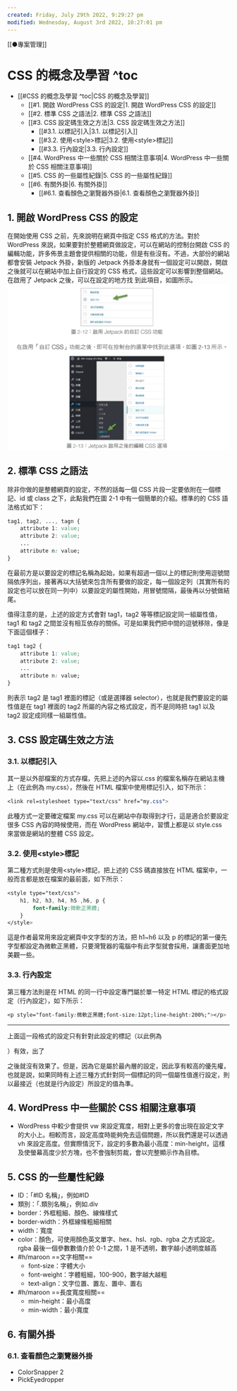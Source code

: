 ```yaml
---
created: Friday, July 29th 2022, 9:29:27 pm
modified: Wednesday, August 3rd 2022, 10:27:01 pm
---
```

[[●專案管理]]
# CSS 的概念及學習 ^toc

- [[#CSS 的概念及學習 ^toc|CSS 的概念及學習]]
	- [[#1. 開啟 WordPress CSS 的設定|1. 開啟 WordPress CSS 的設定]]
	- [[#2. 標準 CSS 之語法|2. 標準 CSS 之語法]]
	- [[#3. CSS 設定碼生效之方法|3. CSS 設定碼生效之方法]]
		- [[#3.1. 以<link>標記引入|3.1. 以<link>標記引入]]
		- [[#3.2. 使用\<style>標記|3.2. 使用\<style>標記]]
		- [[#3.3. 行內設定|3.3. 行內設定]]
	- [[#4. WordPress 中一些關於 CSS 相關注意事項|4. WordPress 中一些關於 CSS 相關注意事項]]
	- [[#5. CSS 的一些屬性紀錄|5. CSS 的一些屬性紀錄]]
	- [[#6. 有關外掛|6. 有關外掛]]
		- [[#6.1. 查看顏色之瀏覽器外掛|6.1. 查看顏色之瀏覽器外掛]]


## 1. 開啟 WordPress CSS 的設定
在開始使用 CSS 之前，先來說明在網頁中指定 CSS 格式的方法。對於 WordPress 來説，如果要對於整體網頁做設定，可以在網站的控制台開啟 CSS 的編輯功能，許多佈景主題會提供相關的功能，但是有些沒有。不過，大部份的網站都會安裝 Jetpack 外掛，新版的 Jetpack 外掛本身就有一個設定可以開啟，開啟之後就可以在網站中加上自行設定的 CSS 格式，這些設定可以影響到整個網站。在啟用了 Jetpack 之後，可以在設定的地方找  到此項目，如圖所示。
![01|700](https://raw.githubusercontent.com/hoonsor/upgit-Obsidian/main/2022/07/29/upgit_20220729_1659101550.png)

## 2. 標準 CSS 之語法

除非你做的是整體網頁的設定，不然的話每一個 CSS 片段一定要依附在一個標記、id 或 class 之下，此點我們在圖 2-1 中有一個簡單的介紹。標準的的 CSS 語法格式如下：

```css
tag1, tag2, ..., tagn {
	attribute 1: value;
	attribute 2: value;
	...
	attribute n: value;
}
```

在最前方是以要設定的標記名稱為起始，如果有超過一個以上的標記則使用逗號間隔依序列出，接著再以大括號來包含所有要做的設定，每一個設定列（其實所有的設定也可以放在同一列中）以要設定的屬性開始，用冒號間隔，最後再以分號做結尾。

值得注意的是，上述的設定方式會對 tag1，tag2 等等標記設定同一組屬性值，tag1 和 tag2 之間並沒有相互依存的關係。可是如果我們把中間的逗號移除，像是下面這個樣子：

```css
tag1 tag2 {
	attribute 1: value;
	attribute 2: value;
	...
	attribute n: value;
}
```
則表示 tag2 是 tag1 裡面的標記（或是選擇器 selector），也就是我們要設定的屬性值是在 tag1 裡面的 tag2 所屬的內容之格式設定，而不是同時把 tag1 以及 tag2 設定成同樣一組屬性值。

## 3. CSS 設定碼生效之方法

### 3.1. 以<link>標記引入

其一是以外部檔案的方式存檔，先把上述的內容以.css 的檔案名稱存在網站主機上（在此例為 my.css），然後在 HTML 檔案中使用<link>標記引入，如下所示：

```css
<link rel=stylesheet type="text/css" href="my.css">
```

此種方式一定要確定檔案 my.css 可以在網站中存取得到才行，這是適合於要設定很多 CSS 內容的時候使用，而在 WordPress 網站中，習慣上都是以 style.css 來當做是網站的整體 CSS 設定。

### 3.2. 使用\<style>標記

第二種方式則是使用\<style>標記，把上述的 CSS 碼直接放在 HTML 檔案中，一般而言都是放在檔案的最前面，如下所示：

```css
<style type="text/css">
	h1, h2, h3, h4, h5 ,h6, p {
		font-family:微軟正黑體;
	}
</style>
```
這是作者最常用來設定網頁中文字型的方法，把 h1~h6 以及 p 的標記的第一優先字型都設定為微軟正黑體，只要灣覽器的電腦中有此字型就會採用，讓畫面更加地美觀一些。

### 3.3. 行內設定

第三種方法則是在 HTML 的同一行中設定專門屬於單一特定 HTML 標記的格式設定（行內設定），如下所示：

```css
<p style="font-family:微軟正黑體;font-size:12pt;line-height:200%;"></p>
```

---
上面這一段格式的設定只有針對此設定的標記（以此例為<p>）有效，出了</p>之後就沒有效果了。但是，因為它是屬於最內層的設定，因此享有較高的優先權，也就是説，如果同時有上述三種方式針對同一個標記的同一個屬性值進行設定，則以最接近（也就是行內設定）所設定的值為準。

## 4. WordPress 中一些關於 CSS 相關注意事項
- WordPress 中較少會提供 vw 來設定寬度，相對上更多的會出現在設定文字的大小上。相較而言，設定高度時能夠免去這個問題，所以我們還是可以透過 vh 來設定高度。但實際情況下，設定的多數為最小高度：min-height，這樣及使螢幕高度少於方塊，也不會強制剪裁，會以完整顯示作為目標。


## 5. CSS 的一些屬性紀錄

- ID：「#ID 名稱」，例如#ID
- 類別：「.類別名稱」，例如.div
- border：外框粗細、顏色、線條樣式
- border-width：外框線條粗細相關
- width：寬度
- color：顏色，可使用顏色英文單字、hex、hsl、rgb、rgba 之方式設定。rgba 最後一個參數數值介於 0-1 之間，1 是不透明，數字越小透明度越高
- #h/maroon ==文字相關==
	- font-size：字體大小
	- font-weight：字體粗細，100-900，數字越大越粗
	- text-align：文字位置、置左、置中、置右
- #h/maroon ==長度寬度相關==
	- min-height：最小高度
	- min-width：最小寬度


## 6. 有關外掛
### 6.1. 查看顏色之瀏覽器外掛
- ColorSnapper 2
- PickEyedropper
